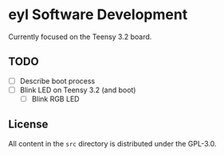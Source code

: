 # eyl Software Development

Currently focused on the Teensy 3.2 board.

## TODO

- [ ] Describe boot process
- [ ] Blink LED on Teensy 3.2 (and boot)
  - [ ] Blink RGB LED

## License

All content in the `src` directory is distributed under the GPL-3.0.
